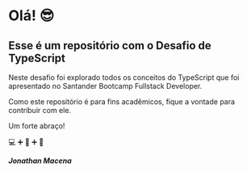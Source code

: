 # Olá! :sunglasses:

## Esse é um repositório com o Desafio de TypeScript
Neste desafio foi explorado todos os conceitos do TypeScript que foi apresentado no Santander Bootcamp Fullstack Developer.

Como este repositório é para fins acadêmicos, fique a vontade para contribuir com ele.

Um forte abraço!



:computer: :heavy_plus_sign: :metal: :heavy_plus_sign: :football:

***Jonathan Macena***

